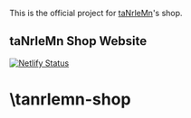 This is the official project for [taNrleMn](https://tanrlemn.xyz/)'s shop.
## taNrleMn Shop Website

[![Netlify Status](https://api.netlify.com/api/v1/badges/4cbf158c-57da-4e36-b2b0-37f712de0183/deploy-status)](https://app.netlify.com/sites/tanrlemn/deploys)

# \tanrlemn-shop
